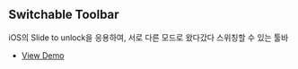 ## Switchable Toolbar
iOS의 Slide to unlock을 응용하여, 서로 다른 모드로 왔다갔다 스위칭할 수 있는 툴바

* [View Demo](https://framer.cloud/kgIkI/)
